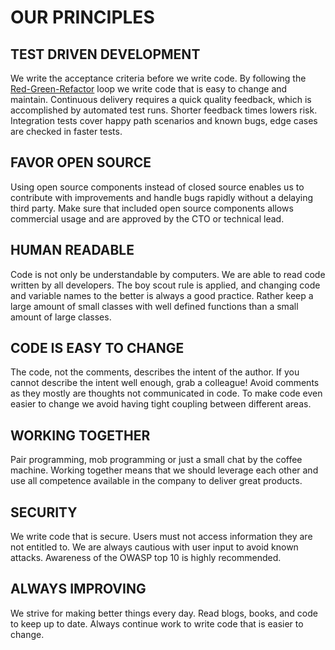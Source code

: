 # OUR PRINCIPLES

## TEST DRIVEN DEVELOPMENT
We write the acceptance criteria before we write code. By following the [Red-Green-Refactor](https://www.codecademy.com/articles/tdd-red-green-refactor) loop we write code that is easy to change and maintain. Continuous delivery requires a quick quality feedback, which is accomplished by automated test runs. Shorter feedback times lowers risk. Integration tests cover happy path scenarios and known bugs, edge cases are checked in faster tests.

## FAVOR OPEN SOURCE
Using open source components instead of closed source enables us to contribute with improvements and handle bugs rapidly without a delaying third party. Make sure that included open source components allows commercial usage and are approved by the CTO or technical lead.

## HUMAN READABLE
Code is not only be understandable by computers. We are able to read code written by all developers. The boy scout rule is applied, and changing code and variable names to the better is always a good practice. Rather keep a large amount of small classes with well defined functions than a small amount of large classes.

## CODE IS EASY TO CHANGE
The code, not the comments, describes the intent of the author. If you cannot describe the intent well enough, grab a colleague! Avoid comments as they mostly are thoughts not communicated in code. To make code even easier to change we avoid having tight coupling between different areas.

## WORKING TOGETHER
Pair programming, mob programming or just a small chat by the coffee machine. Working together means that we should leverage each other and use all competence available in the company to deliver great products.

## SECURITY
We write code that is secure. Users must not access information they are not entitled to. We are always cautious with user input to avoid known attacks. Awareness of the OWASP top 10 is highly recommended.

## ALWAYS IMPROVING
We strive for making better things every day. Read blogs, books, and code to keep up to date. Always continue work to write code that is easier to change.
